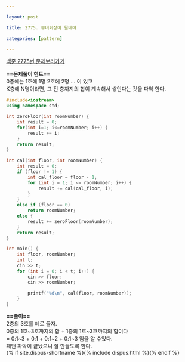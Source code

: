 ```yaml
---

layout: post

title: 2775. 부녀회장이 될테야

categories: [pattern]

---
```


[백준 2775번 문제보러가기](https://www.acmicpc.net/problem/2775)

==**문제풀이 힌트**==<br>
0층에는 1호에 1명 2호에 2명 ... 이 있고<br>
K층에 N명이라면, 그 전 층까지의 합이 계속해서 쌓인다는 것을 파악 한다.<br>

```cpp
#include<iostream>
using namespace std;

int zeroFloor(int roomNumber) {
	int result = 0;
	for(int i=1; i<=roomNumber; i++) {
		result += i;
	}
	return result;
}

int cal(int floor, int roomNumber) {
	int result = 0;
	if (floor != 1) {
		int cal_floor = floor - 1;
		for (int i = 1; i <= roomNumber; i++) {
			result += cal(cal_floor, i);
		}
	}
	else if (floor == 0)
		return roomNumber;
	else {
		result += zeroFloor(roomNumber);
	}
	return result;
}

int main() {
	int floor, roomNumber;
	int t;
	cin >> t;
	for (int i = 0; i < t; i++) {
		cin >> floor;
		cin >> roomNumber;

		printf("%d\n", cal(floor, roomNumber));
	}
}
```

**==풀이==**<br>
2층의 3호를 예로 들자.<br>
0층의 1호~3호까지의 합 + 1층의 1호~3호까지의 합이다<br>
= 0:1~3 + 0:1 + 0:1~2 + 0:1~3 임을 알 수있다.<br>
패턴 파악이 끝났으니 잘 만들도록 한다.<br>
{% if site.dispus-shortname %}{% include dispus.html %}{% endif %}